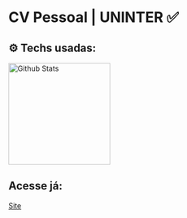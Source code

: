 # CV Pessoal | UNINTER ✅

## ⚙️ Techs usadas: 
<img src="https://skillicons.dev/icons?i=html,css&theme=dark" alt="Github Stats" width="200px" />

## Acesse já:
<a href="https://murillosnds.github.io/cv-pessoal-uninter/" target="_blank">Site</a>
